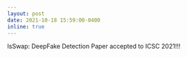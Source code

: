 ```yaml
---
layout: post
date: 2021-10-18 15:59:00-0400
inline: true
---
```


IsSwap: DeepFake Detection Paper accepted to ICSC 2021!!!
